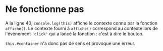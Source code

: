 # Ne fonctionne pas

A la ligne 40, `console.log(this)` affiche le contexte connu par la fonction `affiche()`. Le contexte fourni à `affiche()` correspond au contexte lors de l'événement `'click'` qui a lancé la fonction : c'est à dire le bouton.

`this.#container` n'a donc pas de sens et provoque une erreur.